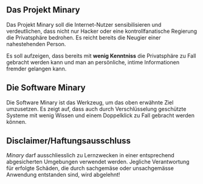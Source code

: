 ## Das Projekt Minary ##

Das Projekt Minary soll die Internet-Nutzer sensibilisieren und verdeutlichen, dass nicht nur Hacker oder eine kontrollfanatische Regierung die Privatsphäre bedrohen. Es reicht bereits die Neugier einer nahestehenden Person.

Es soll aufzeigen, dass bereits mit **wenig Kenntniss** die Privatsphäre zu Fall gebracht werden kann und man an persönliche, intime Informationen fremder gelangen kann.


## Die Software Minary ##

Die Software Minary ist das Werkzeug, um das oben erwähnte Ziel umzusetzen. Es zeigt auf, dass auch durch Verschlüsselung geschützte Systeme mit wenig Wissen und einem Doppelklick zu Fall gebracht werden können.


## Disclaimer/Haftungsausschluss ##
_Minary_ darf ausschliesslich zu Lernzwecken in einer entsprechend abgesicherten 
Umgebungen verwendet werden. Jegliche Verantwortung für erfolgte Schäden, die durch sachgemäse oder unsachgemässe Anwendung entstanden sind, wird abgelehnt!
